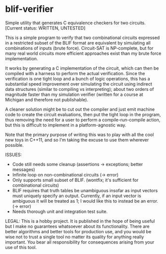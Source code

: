 blif-verifier
=============

Simple utility that generates C equivalence checkers for two circuits. [Current status: WRITTEN, UNTESTED]

This is a simple program to verify that two combinational circuits expressed in
a restricted subset of the BLIF format are equivalent by simulating all
combinations of inputs (brute force). Circuit-SAT is NP-complete, but for many
real world circuits more efficient approaches exist than my brute force
implementation.

It works by generating a C implementation of the circuit, which can then be
compiled with a harness to perform the actual verification. Since the
verification is one tight loop and a bunch of logic operations, this has a
substantial speed improvement over simulating the circuit using indirect
data structures (similar to compiling vs interpreting); about two orders
of magnitude faster than my simulation verifier (written for a course at
Michigan and therefore not publishable).

A cleaner solution might be to cut out the compiler and just emit machine
code to create the circuit evaluations, then put the tight loop in the
program, thus removing the need for a user to perform a compile-run-compile
action, but this is difficult to implement in a platform-agnostic way.

Note that the primary purpose of writing this was to play with all the cool
new toys in C++11, and so I'm taking the excuse to use them wherever possible.

ISSUES:
* Code still needs some cleanup (assertions -> exceptions; better messages)
* Infinite loop on non-combinational circuits (-> error)
* Only supports small subset of BLIF.
  (wontfix; it's sufficient for combinational circuits)
* BLIF requires that truth tables be unambiguous insofar as input vectors must
  uniquely specify an output. Currently, if an input vector is ambiguous it will
  be treated as 1; I would like this to instead be an error. (-> error)
* Needs thorough unit and integration test suite.

LEGAL:
This is a hobby project. It is published in the hope of being useful but I make
no guarantees whatsoever about its functionality. There are better algorithms and
better tools for production use, and you would be wise not to trust a single tool
no matter its quality for anything really important. You bear all responsibility
for consequences arising from your use of this tool.
